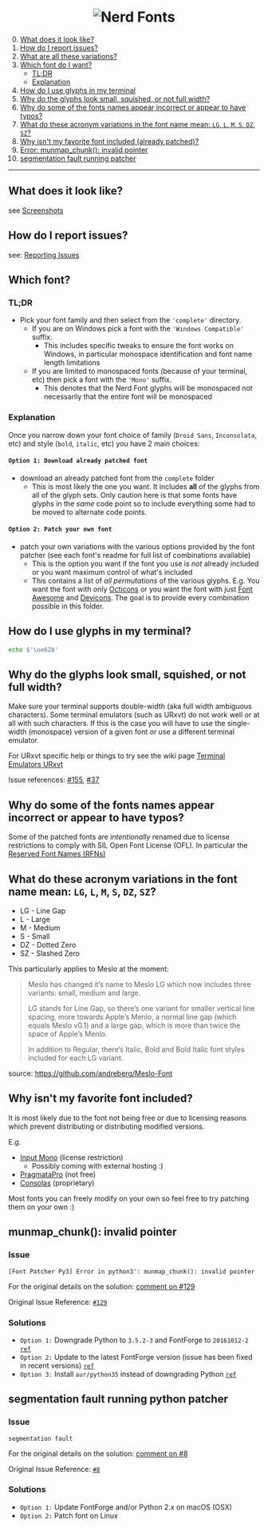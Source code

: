 <h1 align="center">
	<img src="https://raw.githubusercontent.com/ryanoasis/nerd-fonts/master/images/nerd-fonts-logo.png" alt="Nerd Fonts" />
</h1>


0. [What does it look like?](#what-does-it-look-like)
0. [How do I report issues?](#how-do-i-report-issues)
0. [What are all these variations?](#which-font)
0. [Which font do I want?](#which-font)
   - [TL;DR](#tldr)
   - [Explanation](#explanation)
0. [How do I use glyphs in my terminal](#how-do-i-use-glyphs-in-my-terminal)
0. [Why do the glyphs look small, squished, or not full width?](#why-do-the-glyphs-look-small-squished-or-not-full-width)
0. [Why do some of the fonts names appear incorrect or appear to have typos?](#why-do-some-of-the-fonts-names-appear-incorrect-or-appear-to-have-typos)
0. [What do these acronym variations in the font name mean: `LG`, `L`, `M`, `S`, `DZ`, `SZ`?](#what-do-these-acronym-variations-in-the-font-name-mean-lg-l-m-s-dz-sz)
0. [Why isn't my favorite font included (already patched)?](#why-isnt-my-favorite-font-included)
0. [Error: munmap_chunk(): invalid pointer](#munmap_chunk-invalid-pointer)
0. [segmentation fault running patcher](#segmentation-fault-running-python-patcher)

---

## What does it look like?

see [Screenshots](wiki/screenshots)

## How do I report issues? 

see: [Reporting Issues](wiki/reporting-issues)

## Which font?

### TL;DR

* Pick your font family and then select from the `'complete'` directory.
  * If you are on Windows pick a font with the `'Windows Compatible'` suffix.
    * This includes specific tweaks to ensure the font works on Windows, in particular monospace identification and font name length limitations
  * If you are limited to monospaced fonts (because of your terminal, etc) then pick a font with the `'Mono'` suffix.
    * This denotes that the Nerd Font glyphs will be monospaced not necessarily that the entire font will be monospaced

### Explanation

Once you narrow down your font choice of family (`Droid Sans`, `Inconsolata`, etc) and style (`bold`, `italic`, etc) you have 2 main choices:

#### `Option 1: Download already patched font`

 * download an already patched font from the `complete` folder
   * This is most likely the one you want. It includes **all** of the glyphs from all of the glyph sets. Only caution here is that some fonts have glyphs in the _same_ code point so to include everything some had to be moved to alternate code points.

#### `Option 2: Patch your own font`

 * patch your own variations with the various options provided by the font patcher (see each font's readme for full list of combinations available)
   * This is the option you want if the font you use is _not_ already included or you want maximum control of what's included
   * This contains a list of _all permutations_ of the various glyphs. E.g. You want the font with only [Octicons][octicons] or you want the font with just [Font Awesome][font-awesome] and [Devicons][vorillaz-devicons]. The goal is to provide every combination possible in this folder.

## How do I use glyphs in my terminal?

```sh
echo $'\ue62b'
```

## Why do the glyphs look small, squished, or not full width?

Make sure your terminal supports double-width (aka full width ambiguous characters). Some terminal emulators (such as URxvt) do not work well or at all with such characters. If this is the case you will have to use the single-width (monospace) version of a given font _or_ use a different terminal emulator.

For URxvt specific help or things to try see the wiki page [Terminal Emulators URxvt](https://github.com/ryanoasis/nerd-fonts/wiki/Terminal-Emulators#urxvt)

Issue references: [#155][issue-155], [#37][issue-37]

## Why do some of the fonts names appear incorrect or appear to have typos?

Some of the patched fonts are _intentionally_ renamed due to license restrictions to comply with SIL Open Font License (OFL). In particular the [Reserved Font Names (RFNs)](http://scripts.sil.org/cms/scripts/page.php?item_id=OFL_web_fonts_and_RFNs#14cbfd4a)

## What do these acronym variations in the font name mean: `LG`, `L`, `M`, `S`, `DZ`, `SZ`?

- LG - Line Gap
- L - Large
- M - Medium
- S - Small
- DZ - Dotted Zero
- SZ - Slashed Zero

This particularly applies to Meslo at the moment:

> Meslo has changed it’s name to Meslo LG which now includes three variants: 
small, medium and large.
>
> LG stands for Line Gap, so there’s one variant for smaller vertical line spacing, 
more towards Apple’s Menlo, a normal line gap (which equals Meslo v0.1) and 
a large gap, which is more than twice the space of Apple’s Menlo.
>
> In addition to Regular, there’s Italic, Bold and Bold Italic font styles 
included for each LG variant.

source: https://github.com/andreberg/Meslo-Font


## Why isn't my favorite font included?

It is most likely due to the font not being free _or_ due to licensing reasons which prevent distributing or distributing modified versions. 

E.g.

* [Input Mono][input-mono] (license restriction)
  * Possibly coming with external hosting :)
* [PragmataPro][pragmatapro] (not free)
* [Consolas][consolas] (proprietary)


Most fonts you can freely modify on your own so feel free to try patching them on your own :)

## munmap_chunk(): invalid pointer

### Issue

`[Font Patcher Py3] Error in python3': munmap_chunk(): invalid pointer`

For the original details on the solution: [comment on #129][issue-129-1]

Original Issue Reference: [`#129`][issue-129]

### Solutions

- `Option 1:` Downgrade Python to `3.5.2-3` and FontForge to `20161012-2` [`ref`][issue-129-a]
- `Option 2:` Update to the latest FontForge version (issue has been fixed in recent versions) [`ref`][issue-129-b]
- `Option 3:` Install `aur/python35` instead of downgrading Python [`ref`][issue-129-c]

## segmentation fault running python patcher

### Issue

`segmentation fault`

For the original details on the solution: [comment on #8][issue-8-1]

Original Issue Reference: [`#8`][issue-8]

### Solutions

- `Option 1:` Update FontForge and/or Python 2.x on macOS (OSX)
- `Option 2:` Patch font on Linux

[vim-devicons]:https://github.com/ryanoasis/vim-devicons
[vorillaz-devicons]:http://vorillaz.github.io/devicons/
[font-awesome]:https://github.com/FortAwesome/Font-Awesome
[octicons]:https://github.com/github/octicons
[gabrielelana-pomicons]:https://github.com/gabrielelana/pomicons
[Seti-UI]:https://atom.io/themes/seti-ui
[ryanoasis-powerline-extra-symbols]:https://github.com/ryanoasis/powerline-extra-symbols
[consolas]:https://www.microsoft.com/typography/fonts/family.aspx?FID=300
[input-mono]:http://input.fontbureau.com/download/
[pragmatapro]:http://www.fsd.it/shop/fonts/pragmatapro/

[issue-155]:https://github.com/ryanoasis/nerd-fonts/issues/155
[issue-129]:https://github.com/ryanoasis/nerd-fonts/issues/129
[issue-129-1]:https://github.com/ryanoasis/nerd-fonts/issues/129#issuecomment-279142777
[issue-129-a]:https://github.com/fontforge/fontforge/issues/2992#issuecomment-272713810
[issue-129-b]:https://github.com/fontforge/fontforge/issues/2992#issuecomment-274091254
[issue-129-c]:https://github.com/fontforge/fontforge/pull/3046
[issue-37]:https://github.com/ryanoasis/nerd-fonts/issues/37
[issue-8]:https://github.com/ryanoasis/nerd-fonts/issues/8
[issue-8-1]:https://github.com/ryanoasis/nerd-fonts/issues/8#issuecomment-106804334
